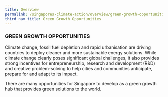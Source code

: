 ```yaml
---
title: Overview
permalink: /singapores-climate-action/overview/green-growth-opportunities/
third_nav_title: Green Growth Opportunities
---
```


### GREEN GROWTH OPPORTUNITIES

Climate change, fossil fuel depletion and rapid urbanisation are driving countries to deploy cleaner and more sustainable energy solutions. While climate change clearly poses significant global challenges, it also provides strong incentives for entrepreneurship, research and development (R&D) and creative problem-solving to help cities and communities anticipate, prepare for and adapt to its impact.

There are many opportunities for Singapore to develop as a green growth hub that provides green solutions to the world.